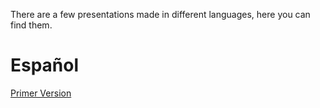 There are a few presentations made in different languages, here you can find them.

# Español #
[Primer Version](http://prezi.com/gybxoi7amzgb/desarrollo-de-drivers-en-espacio-de-usuarios/)